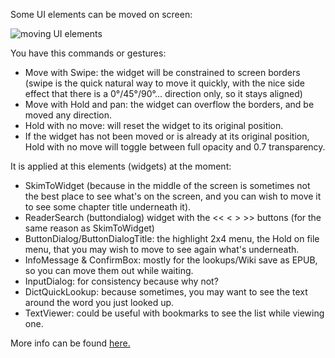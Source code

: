 Some UI elements can be moved on screen:

![moving UI elements](https://user-images.githubusercontent.com/24273478/35508739-ca7bbc2c-04f1-11e8-811a-37b283ab2c6b.gif)

You have this commands or gestures:

* Move with Swipe: the widget will be constrained to screen borders (swipe is the quick natural way to move it quickly, with the nice side effect that there is a 0°/45°/90°... direction only, so it stays aligned)
* Move with Hold and pan: the widget can overflow the borders, and be moved any direction.
* Hold with no move: will reset the widget to its original position.
* If the widget has not been moved or is already at its original position, Hold with no move will toggle between full opacity and 0.7 transparency.

It is applied at this elements (widgets) at the moment:

* SkimToWidget (because in the middle of the screen is sometimes not the best place to see what's on the screen, and you can wish to move it to see some chapter title underneath it).
* ReaderSearch (buttondialog) widget with the << < > >> buttons (for the same reason as SkimToWidget)
* ButtonDialog/ButtonDialogTitle: the highlight 2x4 menu, the Hold on file menu, that you may wish to move to see again what's underneath.
* InfoMessage & ConfirmBox: mostly for the lookups/Wiki save as EPUB, so you can move them out while waiting.
* InputDialog: for consistency because why not?
* DictQuickLookup: because sometimes, you may want to see the text around the word you just looked up.
* TextViewer: could be useful with bookmarks to see the list while viewing one.

More info can be found [here.](https://github.com/koreader/koreader/pull/3636)